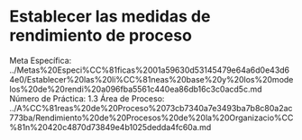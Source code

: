 # Establecer las medidas de rendimiento de proceso

Meta Específica: ../Metas%20Especi%CC%81ficas%2001a59630d53145479e64a6d0e43d64e0/Establecer%20las%20li%CC%81neas%20base%20y%20los%20modelos%20de%20rendi%20a096fba5561c440ea86db16c3c0acd5c.md
Número de Práctica: 1.3
Área de Proceso: ../A%CC%81reas%20de%20Proceso%2073cb7340a7e3493ba7b8c80a2ac773ba/Rendimiento%20de%20Procesos%20de%20la%20Organizacio%CC%81n%20420c4870d73849e4b1025dedda4fc60a.md